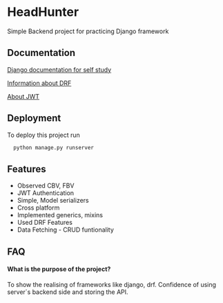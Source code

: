 
# HeadHunter

Simple Backend project for practicing Django framework


## Documentation

[Django documentation for self study](https://docs.djangoproject.com/en/4.2/)

[Information about DRF](https://www.django-rest-framework.org)

[About JWT](https://jpadilla.github.io/django-rest-framework-jwt/)


## Deployment

To deploy this project run

```bash
  python manage.py runserver
```


## Features

- Observed CBV, FBV
- JWT Authentication
- Simple, Model serializers
- Cross platform
- Implemented generics, mixins 
- Used DRF Features
- Data Fetching - CRUD funtionality 

## FAQ

#### What is the purpose of the project?

To show the realising of frameworks like django, drf. Confidence of using server`s backend side and storing the API.


